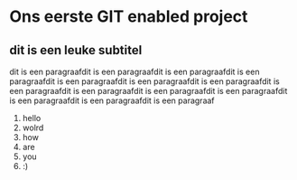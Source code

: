 # Ons eerste GIT enabled project

## dit is een leuke subtitel

dit is een paragraafdit is een paragraafdit is een paragraafdit is een paragraafdit is een paragraafdit is een paragraafdit is een paragraafdit is een paragraafdit is een paragraafdit is een paragraafdit is een paragraafdit is een paragraafdit is een paragraafdit is een paragraaf

1.  hello
2.  wolrd
3.  how
4.  are
5.  you
6.  :)
